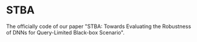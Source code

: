 # STBA
The officially code of our paper "STBA: Towards Evaluating the Robustness of DNNs for Query-Limited Black-box Scenario".
